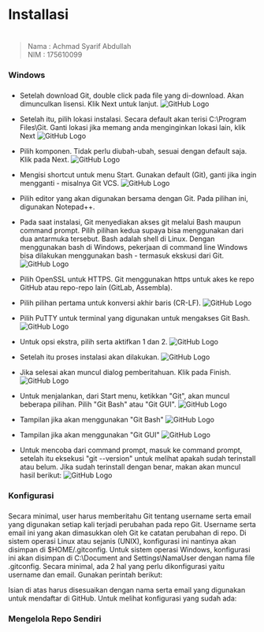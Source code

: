 # Installasi <h1>
>Nama   : Achmad Syarif Abdullah                
>NIM    : 175610099
### Windows <h3>

* Setelah download Git, double click pada file yang di-download. Akan dimunculkan lisensi. Klik Next untuk lanjut.
    ![GitHub Logo](/minggu-01/Gambar/inst/1.jpg)
* Setelah itu, pilih lokasi instalasi. Secara default akan terisi C:\Program Files\Git. Ganti lokasi jika memang anda menginginkan lokasi lain, klik Next
    ![GitHub Logo](/minggu-01/Gambar/inst/2.jpg)
* Pilih komponen. Tidak perlu diubah-ubah, sesuai dengan default saja. Klik pada Next.
    ![GitHub Logo](/minggu-01/Gambar/inst/3.jpg)
* Mengisi shortcut untuk menu Start. Gunakan default (Git), ganti jika ingin mengganti - misalnya Git VCS.
    ![GitHub Logo](/minggu-01/Gambar/inst/4.jpg)
* Pilih editor yang akan digunakan bersama dengan Git. Pada pilihan ini, digunakan Notepad++.

* Pada saat instalasi, Git menyediakan akses git melalui Bash maupun command prompt. Pilih pilihan kedua supaya bisa menggunakan dari dua antarmuka tersebut. Bash adalah shell di Linux. Dengan menggunakan bash di Windows, pekerjaan di command line Windows bisa dilakukan menggunakan bash - termasuk ekskusi dari Git.
    ![GitHub Logo](/minggu-01/Gambar/inst/5.jpg)
* Pilih OpenSSL untuk HTTPS. Git menggunakan https untuk akes ke repo GitHub atau repo-repo lain (GitLab, Assembla).

* Pilih pilihan pertama untuk konversi akhir baris (CR-LF).
    ![GitHub Logo](/minggu-01/Gambar/inst/6.jpg)
* Pilih PuTTY untuk terminal yang digunakan untuk mengakses Git Bash.
    ![GitHub Logo](/minggu-01/Gambar/inst/7.jpg)
* Untuk opsi ekstra, pilih serta aktifkan 1 dan 2.
    ![GitHub Logo](/minggu-01/Gambar/inst/8.jpg)
* Setelah itu proses instalasi akan dilakukan.
    ![GitHub Logo](/minggu-01/Gambar/inst/10.jpg)
* Jika selesai akan muncul dialog pemberitahuan. Klik pada Finish.
    ![GitHub Logo](/minggu-01/Gambar/inst/11.jpg)
* Untuk menjalankan, dari Start menu, ketikkan "Git", akan muncul beberapa pilihan. Pilih "Git Bash" atau "Git GUI".
    ![GitHub Logo](/minggu-01/Gambar/inst/new/1.png)
* Tampilan jika akan menggunakan "Git Bash"
    ![GitHub Logo](/minggu-01/Gambar/inst/new/2.png)
* Tampilan jika akan menggunakan "Git GUI"
    ![GitHub Logo](/minggu-01/Gambar/inst/new/3.png)
* Untuk mencoba dari command prompt, masuk ke command prompt, setelah itu eksekusi "git --version" untuk melihat apakah sudah terinstall atau belum. Jika sudah terinstall dengan benar, makan akan muncul hasil berikut:
    ![GitHub Logo](/minggu-01/Gambar/inst/new/4.png)

### Konfigurasi <h3>

Secara minimal, user harus memberitahu Git tentang username serta email yang digunakan setiap kali terjadi perubahan pada repo Git. Username serta email ini yang akan dimasukkan oleh Git ke catatan perubahan di repo. Di sistem operasi Linux atau sejanis (UNIX), konfigurasi ini nantinya akan disimpan di $HOME/.gitconfig. Untuk sistem operasi Windows, konfigurasi ini akan disimpan di C:\Document and Settings\NamaUser dengan nama file .gitconfig. Secara minimal, ada 2 hal yang perlu dikonfigurasi yaitu username dan email. Gunakan perintah berikut:

Isian di atas harus disesuaikan dengan nama serta email yang digunakan untuk mendaftar di GitHub. Untuk melihat konfigurasi yang sudah ada:


### Mengelola Repo Sendiri <h3>